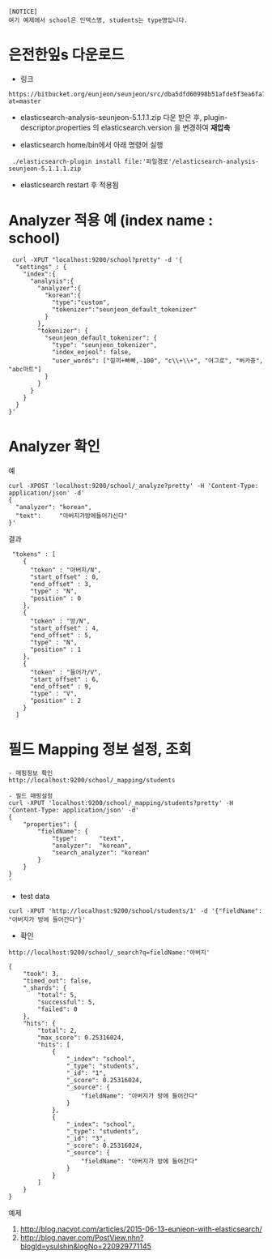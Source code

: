 ```
[NOTICE]
여기 예제에서 school은 인덱스명, students는 type명입니다.
```

# 은전한잎s 다운로드
- 링크
```
https://bitbucket.org/eunjeon/seunjeon/src/dba5dfd60998b51afde5f3ea6fa74368e8b50b9a/elasticsearch/?at=master
```
-  elasticsearch-analysis-seunjeon-5.1.1.1.zip 다운 받은 후, plugin-descriptor.properties 의 elasticsearch.version 을 변경하여 **재압축**

- elasticsearch home/bin에서 아래 명령어 실행
```
 ./elasticsearch-plugin install file:'파일경로'/elasticsearch-analysis-seunjeon-5.1.1.1.zip
```

- elasticsearch restart 후 적용됨

# Analyzer 적용 예 (index name : school)
```
 curl -XPUT "localhost:9200/school?pretty" -d '{
  "settings" : {
    "index":{
      "analysis":{
        "analyzer":{
          "korean":{
            "type":"custom",
            "tokenizer":"seunjeon_default_tokenizer"
          }
        },
        "tokenizer": {
          "seunjeon_default_tokenizer": {
            "type": "seunjeon_tokenizer",
            "index_eojeol": false,
            "user_words": ["낄끼+빠빠,-100", "c\\+\\+", "어그로", "버카충", "abc마트"]
          }
        }
      }
    }
  }
}'

```

# Analyzer 확인

예
~~~
curl -XPOST 'localhost:9200/school/_analyze?pretty' -H 'Content-Type: application/json' -d'
{
  "analyzer": "korean",
  "text":     "아버지가방에들어가신다"
}'
~~~

결과
~~~
 "tokens" : [
    {
      "token" : "아버지/N",
      "start_offset" : 0,
      "end_offset" : 3,
      "type" : "N",
      "position" : 0
    },
    {
      "token" : "방/N",
      "start_offset" : 4,
      "end_offset" : 5,
      "type" : "N",
      "position" : 1
    },
    {
      "token" : "들어가/V",
      "start_offset" : 6,
      "end_offset" : 9,
      "type" : "V",
      "position" : 2
    }
  ]

~~~

# 필드 Mapping 정보 설정, 조회
```
- 매핑정보 확인
http://localhost:9200/school/_mapping/students
```

```
- 필드 매핑설정
curl -XPUT 'localhost:9200/school/_mapping/students?pretty' -H 'Content-Type: application/json' -d'
{
    "properties": {
        "fieldName": {
            "type":      "text",
            "analyzer":  "korean",
            "search_analyzer": "korean"
        }
    }
}
'
```

- test data
```
curl -XPUT 'http://localhost:9200/school/students/1' -d '{"fieldName": "아버지가 방에 들어간다"}'
```

- 확인
```
http://localhost:9200/school/_search?q=fieldName:'아버지'
```

```
{
    "took": 3,
    "timed_out": false,
    "_shards": {
        "total": 5,
        "successful": 5,
        "failed": 0
    },
    "hits": {
        "total": 2,
        "max_score": 0.25316024,
        "hits": [
            {
                "_index": "school",
                "_type": "students",
                "_id": "1",
                "_score": 0.25316024,
                "_source": {
                    "fieldName": "아버지가 방에 들어간다"
                }
            },
            {
                "_index": "school",
                "_type": "students",
                "_id": "3",
                "_score": 0.25316024,
                "_source": {
                    "fieldName": "아버지가 방에 들어간다"
                }
            }
        ]
    }
}
```


예제
1. http://blog.nacyot.com/articles/2015-06-13-eunjeon-with-elasticsearch/
2. http://blog.naver.com/PostView.nhn?blogId=ysulshin&logNo=220929771145

